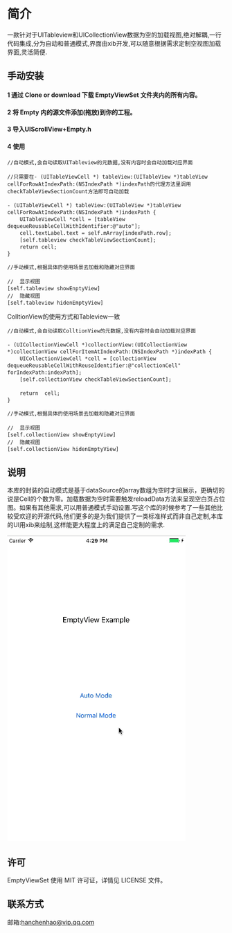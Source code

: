 # 简介

一款针对于UITableview和UICollectionView数据为空的加载视图,绝对解耦,一行代码集成,分为自动和普通模式,界面由xib开发,可以随意根据需求定制空视图加载界面,灵活简便.

## 手动安装

#### 1 通过 Clone or download 下载 EmptyViewSet 文件夹内的所有内容。

#### 2 将 Empty 内的源文件添加(拖放)到你的工程。

#### 3 导入UIScrollView+Empty.h

#### 4 使用

```objc
//自动模式,会自动读取UITableview的元数据,没有内容时会自动加载对应界面

//只需要在- (UITableViewCell *) tableView:(UITableView *)tableView cellForRowAtIndexPath:(NSIndexPath *)indexPath的代理方法里调用 checkTableViewSectionCount方法即可自动加载

- (UITableViewCell *) tableView:(UITableView *)tableView cellForRowAtIndexPath:(NSIndexPath *)indexPath {
    UITableViewCell *cell = [tableView dequeueReusableCellWithIdentifier:@"auto"];
    cell.textLabel.text = self.mArray[indexPath.row];
    [self.tableview checkTableViewSectionCount];
    return cell;
}
```

```objc
//手动模式,根据具体的使用场景去加载和隐藏对应界面

//	显示视图
[self.tableview showEnptyView]
//	隐藏视图
[self.tableview hidenEmptyView] 

```

ColltionView的使用方式和Tableview一致

```objc
//自动模式,会自动读取ColltionView的元数据,没有内容时会自动加载对应界面

- (UICollectionViewCell *)collectionView:(UICollectionView *)collectionView cellForItemAtIndexPath:(NSIndexPath *)indexPath {
    UICollectionViewCell *cell = [collectionView dequeueReusableCellWithReuseIdentifier:@"collectionCell" forIndexPath:indexPath];
    [self.collectionView checkTableViewSectionCount];

    return  cell;
}

```

```objc
//手动模式,根据具体的使用场景去加载和隐藏对应界面

//	显示视图
[self.collectionView showEnptyView]
//	隐藏视图
[self.collectionView hidenEmptyView] 

```

## 说明
本库的封装的自动模式是基于dataSource的array数组为空时才回展示，更确切的说是Cell的个数为零。加载数据为空时需要触发reloadData方法来呈现空白页占位图。如果有其他需求,可以用普通模式手动设置.写这个库的时候参考了一些其他比较受欢迎的开源代码,他们更多的是为我们提供了一类标准样式而非自己定制,本库的UI用xib来绘制,这样能更大程度上的满足自己定制的需求.

![](https://github.com/hanchenhao/EmptyViewSet/blob/master/empty.gif)

## 许可
EmptyViewSet 使用 MIT 许可证，详情见 LICENSE 文件。


## 联系方式
邮箱:hanchenhao@vip.qq.com




